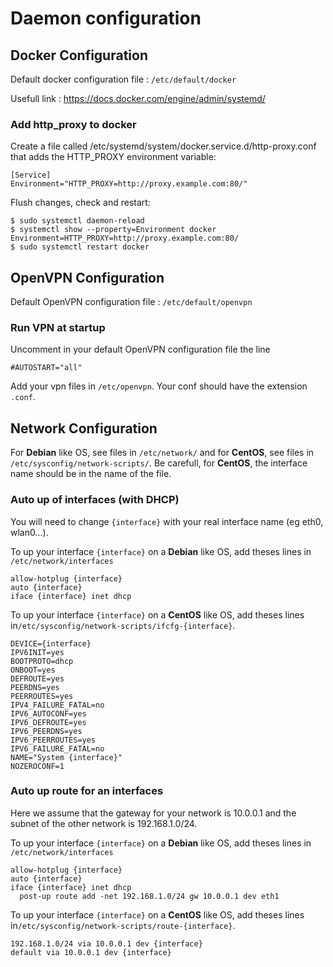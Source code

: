 # Daemon configuration

## Docker Configuration

Default docker configuration file : `/etc/default/docker`

Usefull link : <https://docs.docker.com/engine/admin/systemd/>

### Add http_proxy to docker

Create a file called /etc/systemd/system/docker.service.d/http-proxy.conf that adds the HTTP_PROXY environment variable:

    [Service]
    Environment="HTTP_PROXY=http://proxy.example.com:80/"

Flush changes, check and restart:

    $ sudo systemctl daemon-reload
    $ systemctl show --property=Environment docker
    Environment=HTTP_PROXY=http://proxy.example.com:80/
    $ sudo systemctl restart docker

## OpenVPN Configuration

Default OpenVPN configuration file : `/etc/default/openvpn`

### Run VPN at startup

Uncomment in your default OpenVPN configuration file the line

    #AUTOSTART="all"

Add your vpn files in `/etc/openvpn`. Your conf should have the extension `.conf`.

## Network Configuration

For **Debian** like OS, see files in `/etc/network/` and for **CentOS**, see files in `/etc/sysconfig/network-scripts/`.
Be carefull, for **CentOS**, the interface name should be in the name of the file.

### Auto up of interfaces (with DHCP)

You will need to change `{interface}` with your real interface name (eg eth0, wlan0...).

To up your interface `{interface}` on a **Debian** like OS, add theses lines in `/etc/network/interfaces`

    allow-hotplug {interface}
    auto {interface}
    iface {interface} inet dhcp

To up your interface `{interface}` on a **CentOS** like OS, add theses lines in`/etc/sysconfig/network-scripts/ifcfg-{interface}`.

    DEVICE={interface}
    IPV6INIT=yes
    BOOTPROTO=dhcp
    ONBOOT=yes
    DEFROUTE=yes
    PEERDNS=yes
    PEERROUTES=yes
    IPV4_FAILURE_FATAL=no
    IPV6_AUTOCONF=yes
    IPV6_DEFROUTE=yes
    IPV6_PEERDNS=yes
    IPV6_PEERROUTES=yes
    IPV6_FAILURE_FATAL=no
    NAME="System {interface}"
    NOZEROCONF=1

### Auto up route for an interfaces

Here we assume that the gateway for your network is 10.0.0.1 and the subnet of the other network is 192.168.1.0/24.

To up your interface `{interface}` on a **Debian** like OS, add theses lines in `/etc/network/interfaces`

    allow-hotplug {interface}
    auto {interface}
    iface {interface} inet dhcp
      post-up route add -net 192.168.1.0/24 gw 10.0.0.1 dev eth1

To up your interface `{interface}` on a **CentOS** like OS, add theses lines in`/etc/sysconfig/network-scripts/route-{interface}`.

    192.168.1.0/24 via 10.0.0.1 dev {interface}
    default via 10.0.0.1 dev {interface}
